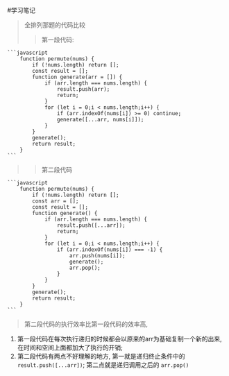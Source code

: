 #学习笔记

> 全排列那题的代码比较
>> 第一段代码:

    ```javascript
        function permute(nums) {
            if (!nums.length) return [];
            const result = [];
            function generate(arr = []) {
                if (arr.length === nums.length) {
                    result.push(arr);
                    return;
                }
                for (let i = 0;i < nums.length;i++) {
                    if (arr.indexOf(nums[i]) >= 0) continue;
                    generate([...arr, nums[i]]);
                }
            }
            generate();
            return result;
        }
    ```
>> 第二段代码

    ```javascript
        function permute(nums) {
            if (!nums.length) return [];
            const arr = [];
            const result = [];
            function generate() {
                if (arr.length === nums.length) {
                    result.push([...arr]);
                    return;
                }
                for (let i = 0;i < nums.length;i++) {
                    if (arr.indexOf(nums[i]) === -1) {
                        arr.push(nums[i]);
                        generate();
                        arr.pop();
                    }
                }
            }
            generate();
            return result;
        }
    ```
> 第二段代码的执行效率比第一段代码的效率高, 
1. 第一段代码在每次执行递归的时候都会以原来的arr为基础复制一个新的出来, 
    在时间和空间上面都加大了执行的开销;
2. 第二段代码有两点不好理解的地方, 第一就是递归终止条件中的 `result.push([...arr])`;
    第二点就是递归调用之后的 `arr.pop()`